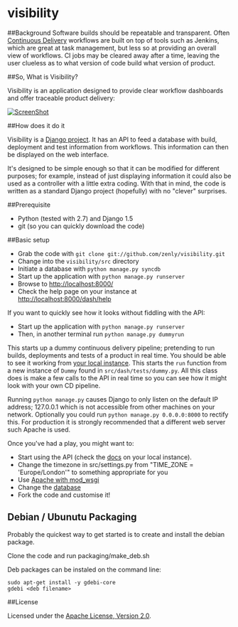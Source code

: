 visibility
==========

##Background
Software builds should be repeatable and transparent.  Often [Continuous Delivery](http://en.wikipedia.org/wiki/Continuous_delivery) workflows are 
built on top of tools such as Jenkins, which are great at task management, but less so at providing an overall view of workflows.  CI jobs may be
cleared away after a time, leaving the user clueless as to what version of code build what version of product.

 
##So, What is Visibility?

Visibility is an application designed to provide clear workflow dashboards and offer traceable product delivery:

[![ScreenShot](https://raw.github.com/zenly/visibility/master/screenshots/Visibility_Youtube_Video.png)](https://www.youtube.com/watch?v=cDcs_wEg3Dw)

##How does it do it

Visibility is a [Django project](https://www.djangoproject.com/). It has an API to feed a database
with build, deployment and test information from workflows.  This information can then be displayed on the web interface.

It's designed to be simple enough so that it can be modified for different purposes; for example, instead of just displaying
information it could also be used as a controller with a little extra coding. With that in mind, the code is written
as a standard Django project (hopefully) with no "clever" surprises. 



##Prerequisite

* Python (tested with 2.7) and Django 1.5
* git (so you can quickly download the code)

##Basic setup

* Grab the code with `git clone git://github.com/zenly/visibility.git`
* Change into the `visibility/src` directory
* Initiate a database with `python manage.py syncdb`
* Start up the application with `python manage.py runserver`
* Browse to [http://localhost:8000/](http://localhost:8000/)
* Check the help page on your instance at [http://localhost:8000/dash/help](http://localhost:8000/dash/help)

If you want to quickly see how it looks without fiddling with the API:

* Start up the application with `python manage.py runserver`
* Then, in another terminal run `python manage.py dummyrun`

This starts up a dummy continuous delivery pipeline; pretending to run builds, deployments and tests of a product in real time.
You should be able to see it working from [your local instance](http://localhost:8000/dash/pipeline?numpipes=20&product=Example+Pipeline).
This starts the `run` function from a new instance of `Dummy` found in `src/dash/tests/dummy.py`.  All this class does
is make a few calls to the API in real time so you can see how it might look with your own CD pipeline.

Running `python manage.py` causes Django to only listen on the default IP address; 127.0.0.1 which is not accessible from
other machines on your network. Optionally you could run `python manage.py 0.0.0.0:8000` to rectify this. For production
it is strongly recommended that a different web server such Apache is used.

Once you've had a play, you might want to:
* Start using the API (check the [docs](http://localhost:8000/dash/help#api) on your local instance).
* Change the timezone in src/settings.py from "TIME_ZONE = 'Europe/London'" to something appropriate for you
* Use [Apache with mod_wsgi](https://docs.djangoproject.com/en/1.5/howto/deployment/wsgi/modwsgi/)
* Change the [database](https://docs.djangoproject.com/en/1.5/ref/databases/)
* Fork the code and customise it!

## Debian / Ubunutu Packaging

Probably the quickest way to get started is to create and install the debian package.

Clone the code and run packaging/make_deb.sh

Deb packages can be instaled on the command line:

    sudo apt-get install -y gdebi-core
    gdebi <deb filename>


##License

Licensed under the [Apache License, Version 2.0](http://www.apache.org/licenses/LICENSE-2.0).